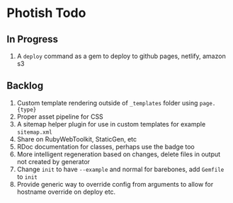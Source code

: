 # Photish Todo

## In Progress

1. A `deploy` command as a gem to deploy to github pages, netlify, amazon s3

## Backlog

1. Custom template rendering outside of `_templates` folder using `page.{type}`
1. Proper asset pipeline for CSS
1. A sitemap helper plugin for use in custom templates for example
   `sitemap.xml`
1. Share on RubyWebToolkit, StaticGen, etc
1. RDoc documentation for classes, perhaps use the badge too
1. More intelligent regeneration based on changes, delete files in output not
   created by generator
1. Change `init` to have `--example` and normal for barebones, add `Gemfile` to
   `init`
1. Provide generic way to override config from arguments to allow for hostname
   override on deploy etc.
